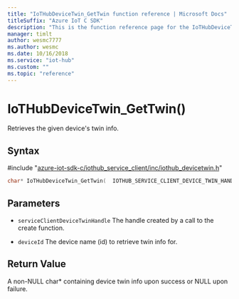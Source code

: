```yaml
---                             
title: "IoTHubDeviceTwin_GetTwin function reference | Microsoft Docs" 
titleSuffix: "Azure IoT C SDK"            
description: "This is the function reference page for the IoTHubDeviceTwin_GetTwin() function in the Azure IoT C SDK. This SDK is used with Azure IoT Hub and Azure IoT Hub Device Provisioning Service"            
manager: timlt                 
author: wesmc7777              
ms.author: wesmc               
ms.date: 10/16/2018                    
ms.service: "iot-hub"             
ms.custom: ""                
ms.topic: "reference"        
---                            
```


# IoTHubDeviceTwin_GetTwin()

Retrieves the given device's twin info.

## Syntax

\#include "[azure-iot-sdk-c/iothub_service_client/inc/iothub_devicetwin.h](../iothub-devicetwin-h.md)"  
```C
char* IoTHubDeviceTwin_GetTwin(  IOTHUB_SERVICE_CLIENT_DEVICE_TWIN_HANDLE  C2);
```

## Parameters
* `serviceClientDeviceTwinHandle` The handle created by a call to the create function. 

* `deviceId` The device name (id) to retrieve twin info for.

## Return Value
A non-NULL char* containing device twin info upon success or NULL upon failure.

